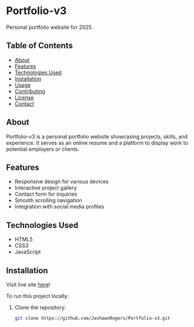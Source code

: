 # Portfolio-v3

Personal portfolio website for 2025.

## Table of Contents

- [About](#about)
- [Features](#features)
- [Technologies Used](#technologies-used)
- [Installation](#installation)
- [Usage](#usage)
- [Contributing](#contributing)
- [License](#license)
- [Contact](#contact)

## About

Portfolio-v3 is a personal portfolio website showcasing projects, skills, and experience. It serves as an online resume and a platform to display work to potential employers or clients.

## Features

- Responsive design for various devices
- Interactive project gallery
- Contact form for inquiries
- Smooth scrolling navigation
- Integration with social media profiles

## Technologies Used

- HTML5
- CSS3
- JavaScript

## Installation

Visit live site [here](https://jashawnrogers.netlify.app/)!

To run this project locally:

1. Clone the repository:

   ```bash
   git clone https://github.com/JashawnRogers/Portfolio-v3.git

